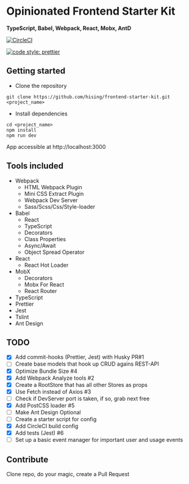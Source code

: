 # Opinionated Frontend Starter Kit

**TypeScript, Babel, Webpack, React, Mobx, AntD**

[![CircleCI](https://circleci.com/gh/hising/frontend-starter-kit/tree/master.svg?style=svg)](https://circleci.com/gh/hising/frontend-starter-kit/tree/master)

[![code style: prettier](https://img.shields.io/badge/code_style-prettier-ff69b4.svg?style=flat-square)](https://github.com/prettier/prettier)

## Getting started

-   Clone the repository

```
git clone https://github.com/hising/frontend-starter-kit.git <project_name>
```

-   Install dependencies

```
cd <project_name>
npm install
npm run dev
```

App accessible at http://localhost:3000

## Tools included

-   Webpack
    -   HTML Webpack Plugin
    -   Mini CSS Extract Plugin
    -   Webpack Dev Server
    -   Sass/Scss/Css/Style-loader
-   Babel
    -   React
    -   TypeScript
    -   Decorators
    -   Class Properties
    -   Async/Await
    -   Object Spread Operator
-   React
    -   React Hot Loader
-   MobX
    -   Decorators
    -   Mobx For React
    -   React Router
-   TypeScript
-   Prettier
-   Jest
-   Tslint
-   Ant Design

## TODO

-   [x] Add commit-hooks (Prettier, Jest) with Husky PR#1
-   [ ] Create base models that hook up CRUD agains REST-API
-   [x] Optimize Bundle Size #4
-   [x] Add Webpack Analyze tools #2
-   [x] Create a RootStore that has all other Stores as props
-   [x] Use Fetch instead of Axios #3
-   [ ] Check if DevServer port is taken, if so, grab next free
-   [x] Add PostCSS loader #5
-   [ ] Make Ant Design Optional
-   [ ] Create a starter script for config
-   [x] Add CircleCI build config
-   [x] Add tests (Jest) #6
-   [ ] Set up a basic event manager for important user and usage events

## Contribute

Clone repo, do your magic, create a Pull Request
